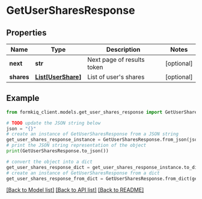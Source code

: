 # GetUserSharesResponse


## Properties

Name | Type | Description | Notes
------------ | ------------- | ------------- | -------------
**next** | **str** | Next page of results token | [optional] 
**shares** | [**List[UserShare]**](UserShare.md) | List of user&#39;s shares | [optional] 

## Example

```python
from formkiq_client.models.get_user_shares_response import GetUserSharesResponse

# TODO update the JSON string below
json = "{}"
# create an instance of GetUserSharesResponse from a JSON string
get_user_shares_response_instance = GetUserSharesResponse.from_json(json)
# print the JSON string representation of the object
print(GetUserSharesResponse.to_json())

# convert the object into a dict
get_user_shares_response_dict = get_user_shares_response_instance.to_dict()
# create an instance of GetUserSharesResponse from a dict
get_user_shares_response_from_dict = GetUserSharesResponse.from_dict(get_user_shares_response_dict)
```
[[Back to Model list]](../README.md#documentation-for-models) [[Back to API list]](../README.md#documentation-for-api-endpoints) [[Back to README]](../README.md)



